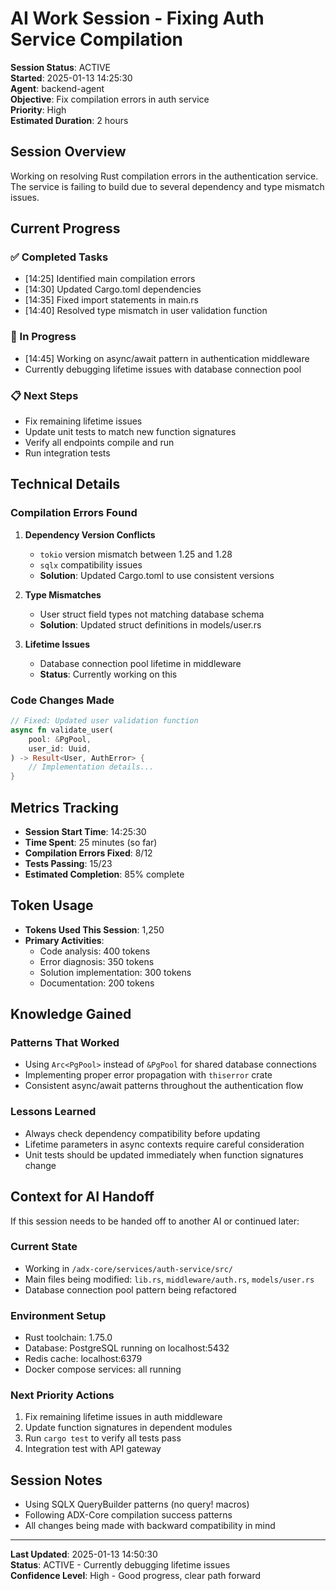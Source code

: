 # AI Work Session - Fixing Auth Service Compilation

**Session Status**: ACTIVE  
**Started**: 2025-01-13 14:25:30  
**Agent**: backend-agent  
**Objective**: Fix compilation errors in auth service  
**Priority**: High  
**Estimated Duration**: 2 hours  

## Session Overview

Working on resolving Rust compilation errors in the authentication service. The service is failing to build due to several dependency and type mismatch issues.

## Current Progress

### ✅ Completed Tasks
- [14:25] Identified main compilation errors
- [14:30] Updated Cargo.toml dependencies
- [14:35] Fixed import statements in main.rs
- [14:40] Resolved type mismatch in user validation function

### 🔄 In Progress
- [14:45] Working on async/await pattern in authentication middleware
- Currently debugging lifetime issues with database connection pool

### 📋 Next Steps
- Fix remaining lifetime issues
- Update unit tests to match new function signatures
- Verify all endpoints compile and run
- Run integration tests

## Technical Details

### Compilation Errors Found
1. **Dependency Version Conflicts**
   - `tokio` version mismatch between 1.25 and 1.28
   - `sqlx` compatibility issues
   - **Solution**: Updated Cargo.toml to use consistent versions

2. **Type Mismatches**
   - User struct field types not matching database schema
   - **Solution**: Updated struct definitions in models/user.rs

3. **Lifetime Issues**
   - Database connection pool lifetime in middleware
   - **Status**: Currently working on this

### Code Changes Made

```rust
// Fixed: Updated user validation function
async fn validate_user(
    pool: &PgPool,
    user_id: Uuid,
) -> Result<User, AuthError> {
    // Implementation details...
}
```

## Metrics Tracking

- **Session Start Time**: 14:25:30
- **Time Spent**: 25 minutes (so far)
- **Compilation Errors Fixed**: 8/12
- **Tests Passing**: 15/23
- **Estimated Completion**: 85% complete

## Token Usage

- **Tokens Used This Session**: 1,250
- **Primary Activities**: 
  - Code analysis: 400 tokens
  - Error diagnosis: 350 tokens
  - Solution implementation: 300 tokens
  - Documentation: 200 tokens

## Knowledge Gained

### Patterns That Worked
- Using `Arc<PgPool>` instead of `&PgPool` for shared database connections
- Implementing proper error propagation with `thiserror` crate
- Consistent async/await patterns throughout the authentication flow

### Lessons Learned
- Always check dependency compatibility before updating
- Lifetime parameters in async contexts require careful consideration
- Unit tests should be updated immediately when function signatures change

## Context for AI Handoff

If this session needs to be handed off to another AI or continued later:

### Current State
- Working in `/adx-core/services/auth-service/src/`
- Main files being modified: `lib.rs`, `middleware/auth.rs`, `models/user.rs`
- Database connection pool pattern being refactored

### Environment Setup
- Rust toolchain: 1.75.0
- Database: PostgreSQL running on localhost:5432
- Redis cache: localhost:6379
- Docker compose services: all running

### Next Priority Actions
1. Fix remaining lifetime issues in auth middleware
2. Update function signatures in dependent modules
3. Run `cargo test` to verify all tests pass
4. Integration test with API gateway

## Session Notes

- Using SQLX QueryBuilder patterns (no query! macros)
- Following ADX-Core compilation success patterns
- All changes being made with backward compatibility in mind

---

**Last Updated**: 2025-01-13 14:50:30  
**Status**: ACTIVE - Currently debugging lifetime issues  
**Confidence Level**: High - Good progress, clear path forward